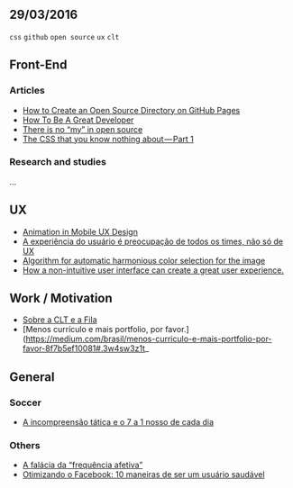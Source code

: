 29/03/2016
----------

`css` `github` `open source` `ux` `clt`

## Front-End

### Articles

- [How to Create an Open Source Directory on GitHub Pages](http://webdesign.tutsplus.com/tutorials/how-to-create-an-open-source-directory-on-github-pages--cms-26225) 
- [How To Be A Great Developer](https://medium.com/@alexinslc/how-to-be-a-great-developer-201ad1a8d9c5#.1c4ygwmqy) 
- [There is no “my” in open source](https://medium.com/@nayafia/there-is-no-my-in-open-source-c3e5555390fa#.7b22dfyrn)
- [The CSS that you know nothing about — Part 1](https://medium.com/@mjtweaver/the-css-that-you-dont-know-about-d5945cea1c94#.1jngzfs3x)
 
### Research and studies

...
 
## UX

- [Animation in Mobile UX Design](http://babich.biz/animation-in-mobile-ux-design/)
- [A experiência do usuário é preocupação de todos os times, não só de UX](http://arquiteturadeinformacao.com/user-experience/a-experiencia-do-usuario-e-preocupacao-de-todos-os-times-nao-so-de-ux/)
- [Algorithm for automatic harmonious color selection for the image](https://uxplanet.org/algorithm-for-automatic-harmonious-color-selection-for-the-image-fc26dde69ca1#.592d2ox4i)
- [How a non-intuitive user interface can create a great user experience.](https://uxplanet.org/how-a-non-intuitive-user-interface-can-create-a-great-user-experience-6fe6a7cddc3c#.ue7nypr7s)

## Work / Motivation

- [Sobre a CLT e a Fila](https://medium.com/programador-sincero/sobre-a-clt-e-a-fila-bf4b142fa08f#.og3ytfmiq)
- [Menos currículo e mais portfolio, por favor.](https://medium.com/brasil/menos-curriculo-e-mais-portfolio-por-favor-8f7b5ef10081#.3w4sw3z1t_

## General
 
### Soccer

- [A incompreensão tática e o 7 a 1 nosso de cada dia](https://medium.com/@cesarotti/a-incompreens%C3%A3o-do-que-%C3%A9-t%C3%A1tica-e-o-7-a-1-nosso-de-cada-dia-563fd6e5d46#.uthtprjeg)
 
 ### Others
 
- [A falácia da “frequência afetiva”](https://medium.com/brasil/a-fal%C3%A1cia-da-frequ%C3%AAncia-afetiva-2346554ecae6#.l781k4ros)
- [Otimizando o Facebook: 10 maneiras de ser um usuário saudável](https://medium.com/brasil/otimizando-o-facebook-10-maneiras-de-ser-um-usu%C3%A1rio-saud%C3%A1vel-9da0509ccbf2#.nc723c1db)
